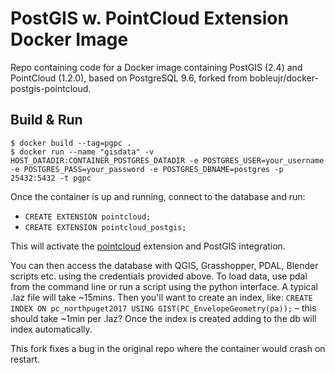 # PostGIS w. PointCloud Extension Docker Image
Repo containing code for a Docker image containing PostGIS (2.4) and PointCloud (1.2.0), based on PostgreSQL 9.6, forked from bobleujr/docker-postgis-pointcloud.

## Build & Run

`$ docker build --tag=pgpc .`  
`$ docker run --name "gisdata" -v HOST_DATADIR:CONTAINER_POSTGRES_DATADIR -e POSTGRES_USER=your_username -e POSTGRES_PASS=your_password -e POSTGRES_DBNAME=postgres -p 25432:5432 -t pgpc`

Once the container is up and running, connect to the database and run:

   - `CREATE EXTENSION pointcloud;`
   - `CREATE EXTENSION pointcloud_postgis;`

This will activate the [pointcloud](https://github.com/pgpointcloud/pointcloud) extension and PostGIS integration.

You can then access the database with QGIS, Grasshopper, PDAL, Blender scripts etc. using the credentials provided above. To load data, use pdal from the command line or run a script using the python interface. A typical .laz file will take ~15mins. Then you'll want to create an index, like: `CREATE INDEX ON pc_northpuget2017 USING GIST(PC_EnvelopeGeometry(pa));` – this should take ~1min per .laz? Once the index is created adding to the db will index automatically.

This fork fixes a bug in the original repo where the container would crash on restart.
